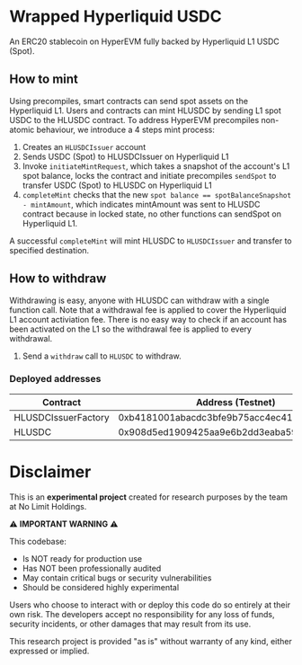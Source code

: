 # Wrapped Hyperliquid USDC

An ERC20 stablecoin on HyperEVM fully backed by Hyperliquid L1 USDC (Spot).

## How to mint

Using precompiles, smart contracts can send spot assets on the Hyperliquid L1. Users and contracts can mint HLUSDC by sending L1 spot USDC to the HLUSDC contract. To address HyperEVM precompiles non-atomic behaviour, we introduce a 4 steps mint process:

1. Creates an `HLUSDCIssuer` account
2. Sends USDC (Spot) to HLUSDCIssuer on Hyperliquid L1
3. Invoke `initiateMintRequest`, which takes a snapshot of the account's L1 spot balance, locks the contract and initiate precompiles `sendSpot` to transfer USDC (Spot) to HLUSDC on Hyperliquid L1
4. `completeMint` checks that the new `spot balance == spotBalanceSnapshot - mintAmount`, which indicates mintAmount was sent to HLUSDC contract because in locked state, no other functions can sendSpot on Hyperliquid L1.

A successful `completeMint` will mint HLUSDC to `HLUSDCIssuer` and transfer to specified destination.

## How to withdraw

Withdrawing is easy, anyone with HLUSDC can withdraw with a single function call. Note that a withdrawal fee is applied to cover the Hyperliquid L1 account activiation fee. There is no easy way to check if an account has been activated on the L1 so the withdrawal fee is applied to every withdrawal.

1. Send a `withdraw` call to `HLUSDC` to withdraw.

### Deployed addresses

| Contract            | Address (Testnet)                          |
| ------------------- | ------------------------------------------ |
| HLUSDCIssuerFactory | 0xb4181001abacdc3bfe9b75acc4ec415ef0c88667 |
| HLUSDC              | 0x908d5ed1909425aa9e6b2dd3eaba590241c66a3a |

# Disclaimer

This is an **experimental project** created for research purposes by the team at No Limit Holdings.

⚠️ **IMPORTANT WARNING** ⚠️

This codebase:

- Is NOT ready for production use
- Has NOT been professionally audited
- May contain critical bugs or security vulnerabilities
- Should be considered highly experimental

Users who choose to interact with or deploy this code do so entirely at their own risk. The developers accept no responsibility for any loss of funds, security incidents, or other damages that may result from its use.

This research project is provided "as is" without warranty of any kind, either expressed or implied.
